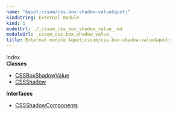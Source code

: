 ```yaml
---
name: "&quot;cssom/css-box-shadow-value&quot;"
kindString: External module
kind: 1
modelUrl: ./_cssom_css_box_shadow_value_.md
moduleUrl: _cssom_css_box_shadow_value_
title: External module &quot;cssom/css-box-shadow-value&quot;
---
```








<section >
<div class="lead pb-2">Index</div>
<section class="tsd-panel tsd-index-panel">
<div class="tsd-index-content">
<section class="tsd-index-section ">
<strong>Classes</strong>
<ul>
<li class="tsd-kind-class tsd-parent-kind-external-module"><a href="../_cssom_css_box_shadow_value_.cssboxshadowvalue/" class="tsd-kind-icon">CSSBox<wbr>Shadow<wbr>Value</a></li>
<li class="tsd-kind-class tsd-parent-kind-external-module"><a href="../_cssom_css_box_shadow_value_.cssshadow/" class="tsd-kind-icon">CSSShadow</a></li>
</ul>
</section>
<section class="tsd-index-section ">
<strong>Interfaces</strong>
<ul>
<li class="tsd-kind-interface tsd-parent-kind-external-module"><a href="../_cssom_css_box_shadow_value_.cssshadowcomponents/" class="tsd-kind-icon">CSSShadow<wbr>Components</a></li>
</ul>
</section>
</div>
</section>
</section>

